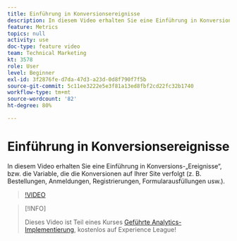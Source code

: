 ```yaml
---
title: Einführung in Konversionsereignisse
description: In diesem Video erhalten Sie eine Einführung in Konversions-„Ereignisse“, bzw. die Variable, die die Konversionen auf Ihrer Site verfolgt (z. B. Bestellungen, Anmeldungen, Registrierungen, Formularausfüllungen usw.).
feature: Metrics
topics: null
activity: use
doc-type: feature video
team: Technical Marketing
kt: 3578
role: User
level: Beginner
exl-id: 3f2876fe-d7da-47d3-a23d-0d8f790f7f5b
source-git-commit: 5c11ee3222e5e3f81a13ed8fbf2cd22fc32b1740
workflow-type: tm+mt
source-wordcount: '82'
ht-degree: 80%

---
```


# Einführung in Konversionsereignisse

In diesem Video erhalten Sie eine Einführung in Konversions-„Ereignisse“, bzw. die Variable, die die Konversionen auf Ihrer Site verfolgt (z. B. Bestellungen, Anmeldungen, Registrierungen, Formularausfüllungen usw.).

>[!VIDEO](https://video.tv.adobe.com/v/28764/?quality=12)

>[!INFO]
>
> Dieses Video ist Teil eines Kurses [Geführte Analytics-Implementierung](https://experienceleague.adobe.com/?recommended=Analytics-D-1-2019.1), kostenlos auf Experience League!